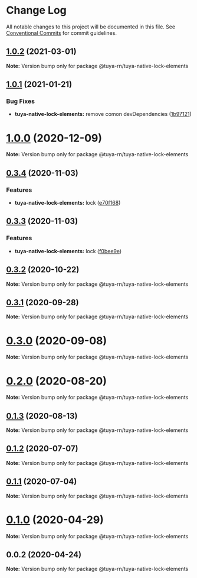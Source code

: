 # Change Log

All notable changes to this project will be documented in this file.
See [Conventional Commits](https://conventionalcommits.org) for commit guidelines.

## [1.0.2](https://registry.code.tuya-inc.top/TuyaRN/tuya-native-elements/compare/@tuya-rn/tuya-native-lock-elements@1.0.1...@tuya-rn/tuya-native-lock-elements@1.0.2) (2021-03-01)

**Note:** Version bump only for package @tuya-rn/tuya-native-lock-elements





## [1.0.1](https://registry.code.tuya-inc.top/TuyaRN/tuya-native-elements/compare/@tuya-rn/tuya-native-lock-elements@1.0.0...@tuya-rn/tuya-native-lock-elements@1.0.1) (2021-01-21)


### Bug Fixes

* **tuya-native-lock-elements:** remove comon devDependencies ([1b97121](https://registry.code.tuya-inc.top/TuyaRN/tuya-native-elements/commits/1b971212cb59a8494c93ba842fdbdc5afa4b0109))





# [1.0.0](https://registry.code.tuya-inc.top/TuyaRN/tuya-native-elements/compare/@tuya-rn/tuya-native-lock-elements@0.3.4...@tuya-rn/tuya-native-lock-elements@1.0.0) (2020-12-09)

**Note:** Version bump only for package @tuya-rn/tuya-native-lock-elements





## [0.3.4](https://registry.code.tuya-inc.top/TuyaRN/tuya-native-elements/compare/@tuya-rn/tuya-native-lock-elements@0.3.3...@tuya-rn/tuya-native-lock-elements@0.3.4) (2020-11-03)


### Features

* **tuya-native-lock-elements:** lock ([e70f168](https://registry.code.tuya-inc.top/TuyaRN/tuya-native-elements/commits/e70f168078301e08401b9fbf172243d98d98a662))





## [0.3.3](https://registry.code.tuya-inc.top/TuyaRN/tuya-native-elements/compare/@tuya-rn/tuya-native-lock-elements@0.3.2...@tuya-rn/tuya-native-lock-elements@0.3.3) (2020-11-03)


### Features

* **tuya-native-lock-elements:** lock ([f0bee9e](https://registry.code.tuya-inc.top/TuyaRN/tuya-native-elements/commits/f0bee9e83f2ba3271b8c2bc48f08b231de118cc5))





## [0.3.2](https://registry.code.tuya-inc.top/TuyaRN/tuya-native-elements/compare/@tuya-rn/tuya-native-lock-elements@0.3.1...@tuya-rn/tuya-native-lock-elements@0.3.2) (2020-10-22)

**Note:** Version bump only for package @tuya-rn/tuya-native-lock-elements





## [0.3.1](https://registry.code.tuya-inc.top/TuyaRN/tuya-native-elements/compare/@tuya-rn/tuya-native-lock-elements@0.3.0...@tuya-rn/tuya-native-lock-elements@0.3.1) (2020-09-28)

**Note:** Version bump only for package @tuya-rn/tuya-native-lock-elements





# [0.3.0](https://code.registry.wgine.com/TuyaRN/tuya-native-elements/compare/@tuya-rn/tuya-native-lock-elements@0.2.0...@tuya-rn/tuya-native-lock-elements@0.3.0) (2020-09-08)

**Note:** Version bump only for package @tuya-rn/tuya-native-lock-elements





# [0.2.0](https://code.registry.wgine.com/TuyaRN/tuya-native-elements/compare/@tuya-rn/tuya-native-lock-elements@0.1.3...@tuya-rn/tuya-native-lock-elements@0.2.0) (2020-08-20)

**Note:** Version bump only for package @tuya-rn/tuya-native-lock-elements





## [0.1.3](https://registry.code.tuya-inc.top/TuyaRN/tuya-native-elements/compare/@tuya-rn/tuya-native-lock-elements@0.1.2...@tuya-rn/tuya-native-lock-elements@0.1.3) (2020-08-13)

**Note:** Version bump only for package @tuya-rn/tuya-native-lock-elements





## [0.1.2](https://code.registry.wgine.com/TuyaRN/tuya-native-elements/compare/@tuya-rn/tuya-native-lock-elements@0.1.1...@tuya-rn/tuya-native-lock-elements@0.1.2) (2020-07-07)

**Note:** Version bump only for package @tuya-rn/tuya-native-lock-elements





## [0.1.1](https://code.registry.wgine.com/TuyaRN/tuya-native-elements/compare/@tuya-rn/tuya-native-lock-elements@0.1.0...@tuya-rn/tuya-native-lock-elements@0.1.1) (2020-07-04)

**Note:** Version bump only for package @tuya-rn/tuya-native-lock-elements





# [0.1.0](https://code.registry.wgine.com/TuyaRN/tuya-native-elements/compare/@tuya-rn/tuya-native-lock-elements@0.0.2...@tuya-rn/tuya-native-lock-elements@0.1.0) (2020-04-29)

**Note:** Version bump only for package @tuya-rn/tuya-native-lock-elements





## 0.0.2 (2020-04-24)

**Note:** Version bump only for package @tuya-rn/tuya-native-lock-elements
